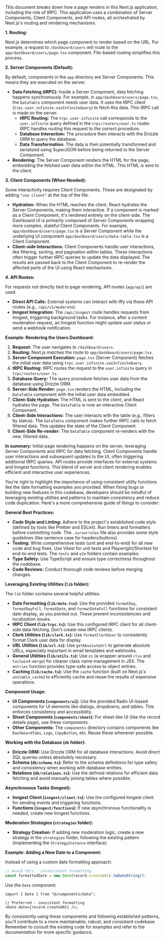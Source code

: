 This document breaks down how a page renders in this Next.js application, including the role of tRPC. This application uses a combination of Server Components, Client Components, and API routes, all orchestrated by Next.js's routing and rendering mechanisms.

**1. Routing:**

Next.js determines which page component to render based on the URL. For example, a request to `/dashboard/users` will route to the `app/dashboard/users/page.tsx` component. File-based routing simplifies this process.

**2. Server Components (Default):**

By default, components in the `app` directory are Server Components. This means they are executed on the server.

- **Data Fetching (tRPC):** Inside a Server Component, data fetching happens synchronously. For example, in `app/dashboard/users/page.tsx`, the `DataTable` component needs user data. It uses the tRPC client (`trpc.user.infinite.useInfiniteQuery`) to fetch this data. This tRPC call is made on the server.
  - **tRPC Routing:** The `trpc.user.infinite` call corresponds to the `user.infinite` query defined in the `trpc/routers/user.ts` router. tRPC handles routing this request to the correct procedure.
  - **Database Interaction:** The procedure then interacts with the Drizzle ORM to query the database.
  - **Data Transformation:** The data is then potentially transformed and serialized using SuperJSON before being returned to the Server Component.
- **Rendering:** The Server Component renders the HTML for the page, embedding the fetched user data within the HTML. This HTML is sent to the client.

**3. Client Components (When Needed):**

Some interactivity requires Client Components. These are designated by adding `"use client"` at the top of the file.

- **Hydration:** When the HTML reaches the client, React hydrates the Server Components, making them interactive. If a component is marked as a Client Component, it's rendered entirely on the client-side. The Dashboard UI is primarily composed of Server Components wrapping more complex, stateful Client Components. For example, `app/dashboard/users/page.tsx` is a Server Component while the underlying UI component `app/dashboard/users/data-table.tsx` is a Client Component.
- **Client-side Interactions:** Client Components handle user interactions, like filtering, sorting, and pagination within tables. These interactions often trigger further tRPC queries to update the data displayed. The results are passed back to the Client Component to re-render the affected parts of the UI using React mechanisms.

**4. API Routes:**

For requests not directly tied to page rendering, API routes (`app/api`) are used.

- **Direct API Calls:** External systems can interact with Iffy via these API routes (e.g., `/api/v1/moderate`).
- **Inngest Integration:** The `/api/inngest` route handles requests from Inngest, triggering background tasks. For instance, after a content moderation request, an Inngest function might update user status or send a webhook notification.

**Example: Rendering the Users Dashboard:**

1. **Request:** The user navigates to `/dashboard/users`.
2. **Routing:** Next.js matches the route to `app/dashboard/users/page.tsx`.
3. **Server Component Execution:** `page.tsx` (Server Component) fetches the initial user data using `trpc.user.infinite.useInfiniteQuery`.
4. **tRPC Routing:** tRPC routes the request to the `user.infinite` query in `trpc/routers/user.ts`.
5. **Database Query:** The query procedure fetches user data from the database using Drizzle ORM.
6. **Server-Side Render:** `page.tsx` renders the HTML, including the `DataTable` component with the initial user data embedded.
7. **Client-Side Hydration:** The HTML is sent to the client, and React hydrates the page. The `DataTable` is now an interactive Client Component.
8. **Client-Side Interactions:** The user interacts with the table (e.g., filters by status). The `DataTable` component makes further tRPC calls to fetch filtered data. This updates the state of the Client Component.
9. **Client-Side Re-render:** The `DataTable` component re-renders with the new, filtered data.

**In summary:** Initial page rendering happens on the server, leveraging Server Components and tRPC for data fetching. Client Components handle user interactions and subsequent updates to the UI, often triggering additional tRPC queries. API routes provide interfaces for external systems and Inngest functions. This blend of server and client rendering enables efficient and interactive user experiences.

You're right to highlight the importance of using consistent utility functions like the date formatting examples you provided. When fixing bugs or building new features in this codebase, developers should be mindful of leveraging existing utilities and patterns to maintain consistency and reduce code duplication. Here's a more comprehensive guide of things to consider:

**General Best Practices:**

- **Code Style and Linting:** Adhere to the project's established code style (defined by tools like Prettier and ESLint). Run linters and formatters before committing code. The `.cursorrules` file also provides some style guidelines (like sentence case for headers/buttons).
- **Testing:** Write comprehensive tests (unit and end-to-end) for all new code and bug fixes. Use Vitest for unit tests and Playwright/Shortest for end-to-end tests. The `tests` and `e2e` folders contain examples.
- **Type Safety:** Use TypeScript and ensure type correctness throughout the codebase.
- **Code Reviews:** Conduct thorough code reviews before merging changes.

**Leveraging Existing Utilities (`lib` folder):**

The `lib` folder contains several helpful utilities:

- **Date Formatting (`lib/date.tsx`):** Use the provided `formatDay`, `formatDayFull`, `formatDate`, and `formatDateFull` functions for consistent date display, as you pointed out. These prevent inconsistencies and localization issues.
- **tRPC Client (`lib/trpc.ts`):** Use this configured tRPC client for all client-side data fetching. Don't create new tRPC clients.
- **Clerk Utilities (`lib/clerk.ts`):** Use `formatClerkUser` to consistently format Clerk user data for display.
- **URL Utilities (`lib/url.ts`):** Use `getAbsoluteUrl` to generate absolute URLs, especially important in email templates and webhooks.
- **General Utilities (`lib/utils.ts`):** Use `cn` (a wrapper around `clsx` and `tailwind-merge`) for cleaner class name management in JSX. The `entries` function provides type-safe access to object entries.
- **Caching (`lib/cache.ts`):** Use the `cache` function (built on Next.js's `unstable_cache`) to efficiently cache and reuse the results of expensive operations.

**Component Usage:**

- **UI Components (`components/ui`):** Use the provided Radix UI-based components for UI elements like dialogs, dropdowns, and tables. This enforces consistency and accessibility.
- **Sheet Components (`components/sheet`):** For sheet-like UI (like the record details page), use these components.
- **Other Components:** The `components` directory contains components like `DashboardTabs`, `Logo`, `CopyButton`, etc. Reuse these whenever possible.

**Working with the Database (`db` folder):**

- **Drizzle ORM:** Use Drizzle ORM for all database interactions. Avoid direct SQL queries unless absolutely necessary.
- **Schema (`db/schema.ts`):** Refer to the schema definitions for type safety and consistency when working with database entities.
- **Relations (`db/relations.ts`):** Use the defined relations for efficient data fetching and avoid manually joining tables where possible.

**Asynchronous Tasks (Inngest):**

- **Inngest Client (`inngest/client.ts`):** Use the configured Inngest client for sending events and triggering functions.
- **Functions (`inngest/functions`):** If new asynchronous functionality is needed, create new Inngest functions.

**Moderation Strategies (`strategies` folder):**

- **Strategy Creation:** If adding new moderation logic, create a new strategy in the `strategies` folder, following the existing pattern (implementing the `StrategyInstance` interface).

**Example: Adding a New Date to a Component:**

Instead of using a custom date formatting approach:

```typescript
// Avoid this - inconsistent formatting
const formattedDate = new Date(record.createdAt).toDateString();
```

Use the `Date` component:

```tsx
import { Date } from "@/components/date";

// Preferred - consistent formatting
<Date date={record.createdAt} />;
```

By consistently using these components and following established patterns, you'll contribute to a more maintainable, robust, and consistent codebase. Remember to consult the existing code for examples and refer to the documentation for more specific guidance.
